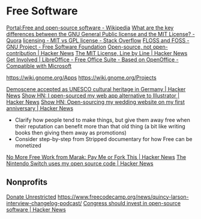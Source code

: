 # Free Software

[Portal:Free and open-source software - Wikipedia](https://en.wikipedia.org/wiki/Portal:Free_and_open-source_software)
[What are the key differences between the GNU General Public license and the MIT License? - Quora](https://www.quora.com/What-are-the-key-differences-between-the-GNU-General-Public-license-and-the-MIT-License?share=1)
[licensing - MIT vs GPL license - Stack Overflow](https://stackoverflow.com/questions/3902754/mit-vs-gpl-license#11752204)
[FLOSS and FOSS - GNU Project - Free Software Foundation](https://www.gnu.org/philosophy/floss-and-foss.en.html)
[Open-source, not open-contribution | Hacker News](https://news.ycombinator.com/item?id=25940195)
[The MIT License, Line by Line | Hacker News](https://news.ycombinator.com/item?id=25979584)
[Get Involved | LibreOffice - Free Office Suite - Based on OpenOffice - Compatible with Microsoft](https://www.libreoffice.org/community/get-involved/?pk_campaign=hub)

https://wiki.gnome.org/Apps
https://wiki.gnome.org/Projects

[Demoscene accepted as UNESCO cultural heritage in Germany | Hacker News](https://news.ycombinator.com/item?id=26522681)
[Show HN: I open-sourced my web app alternative to Illustrator | Hacker News](https://news.ycombinator.com/item?id=7116042)
[Show HN: Open-sourcing my wedding website on my first anniversary | Hacker News](https://news.ycombinator.com/item?id=18556787)

- Clarify how people tend to make things, but give them away free when their reputation can benefit more than that old thing (a bit like writing books then giving them away as promotions)
- Consider step-by-step from Stripped documentary for how Free can be monetized

[No More Free Work from Marak: Pay Me or Fork This | Hacker News](https://news.ycombinator.com/item?id=25032105)
[The Nintendo Switch uses my open source code | Hacker News](https://news.ycombinator.com/item?id=25186890)

## Nonprofits

[Donate Unrestricted](http://paulgraham.com/donate.html)
https://www.freecodecamp.org/news/quincy-larson-interview-changelog-podcast/
[Congress should invest in open-source software | Hacker News](https://news.ycombinator.com/item?id=24789070)
